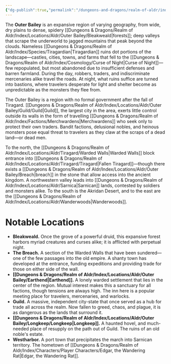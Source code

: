 ```yaml
---
{"dg-publish":true,"permalink":"/dungeons-and-dragons/realm-of-aldr/index/locations/aldr/outer-bailey/outer-bailey/"}
---
```


The **Outer Bailey** is an expansive region of varying geography, from wide, dry plains to dense, spidery [[Dungeons & Dragons/Realm of Aldr/Index/Locations/Aldr/Outer Bailey/Bleakweald\|forests]]; deep valleys that scrape the underworld to jagged mountains that peak beyond the clouds. Nameless [[Dungeons & Dragons/Realm of Aldr/Index/Species/Tiragardian\|Tiragardian]] ruins dot portions of the landscape—castles, cities, towns, and farms that fell to the [[Dungeons & Dragons/Realm of Aldr/Index/Cosmology/Curse of Night\|Curse of Night]]—few repopulated, but most abandoned due to insufficient defenses and barren farmland. During the day, robbers, traders, and indiscriminate mercenaries alike travel the roads. At night, what ruins suffice are turned into bastions, where travelers desperate for light and shelter become as unpredictable as the monsters they flee from. 

The Outer Bailey is a region with no formal government after the fall of Tiragard. [[Dungeons & Dragons/Realm of Aldr/Index/Locations/Aldr/Outer Bailey/Guild/Guild\|Guild]], the largest city in the area, exerts little control outside its walls in the form of travelling [[Dungeons & Dragons/Realm of Aldr/Index/Factions/Merchwardens\|Merchwardens]] who seek only to protect their own traders. Bandit factions, delusional nobles, and heinous monsters pose equal threat to travelers as they claw at the scraps of a dead land—or dead men.

To the north, the [[Dungeons & Dragons/Realm of Aldr/Index/Locations/Aldr/Tiragard/Warded Walls\|Warded Walls]] block entrance into [[Dungeons & Dragons/Realm of Aldr/Index/Locations/Aldr/Tiragard/Tiragard\|Fallen Tiragard]]—though there exists a [[Dungeons & Dragons/Realm of Aldr/Index/Locations/Aldr/Outer Bailey/Breach\|breach]] in the stone that allow access into the ancient kingdom. A northwestern valley leads into [[Dungeons & Dragons/Realm of Aldr/Index/Locations/Aldr/Sarnica\|Sarnican]] lands, contested by soldiers and monsters alike. To the south is the Akridan Desert, and to the east are the [[Dungeons & Dragons/Realm of Aldr/Index/Locations/Aldr/Wanderwoods\|Wanderwoods]].
# Notable Locations
- **Bleakweald.** Once the grove of a powerful druid, this expansive forest harbors myriad creatures and curses alike; it is afflicted with perpetual night.
- **The Breach.** A section of the Warded Walls that have been sundered—one of the few passages into the old empire. A shanty town has developed at the entrance, funding expeditions and providing trade for those on either side of the wall.
- **[[Dungeons & Dragons/Realm of Aldr/Index/Locations/Aldr/Outer Bailey/Earthend\|Earthend]].** A lonely warded settlement that lies in the center of the region. Mutual interest makes this a sanctuary for all factions, though tensions are always high. The inn here is a popular meeting place for travelers, mercenaries, and warlocks.
- **Guild.** A massive, independent city-state that once served as a hub for trade all across the realm. Now fallen to greed, chaos, and plague, it is as dangerous as the lands that surround it.
- **[[Dungeons & Dragons/Realm of Aldr/Index/Locations/Aldr/Outer Bailey/Longkeep/Longkeep\|Longkeep]].** A haunted hovel, and much-needed place of resupply on the path out of Guild. The ruins of an old noble's estate.
- **Westharbor.** A port town that precipitates the march into Sarnican territory. The hometown of [[Dungeons & Dragons/Realm of Aldr/Index/Characters/Player Characters/Edgar, the Wandering Rat\|Edgar, the Wandering Rat]].